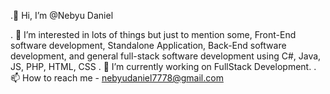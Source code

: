 .👋 Hi, I’m @Nebyu Daniel

. 👀 I’m interested in lots of things but just to mention some, Front-End software development, Standalone Application, Back-End software development, and general full-stack software development using C#, Java, JS, PHP, HTML, CSS
. 🌱 I’m currently working on FullStack Development.
. 📫 How to reach me - nebyudaniel7778@gmail.com
<!--
**nebyu267/nebyu267** is a ✨ _special_ ✨ repository because its `README.md` (this file) appears on your GitHub profile.

Here are some ideas to get you started:

- 🔭 I’m currently working on ...
- 🌱 I’m currently learning ...
- 👯 I’m looking to collaborate on ...
- 🤔 I’m looking for help with ...
- 💬 Ask me about ...
- 📫 How to reach me: ...
- 😄 Pronouns: ...
- ⚡ Fun fact: ...
-->

